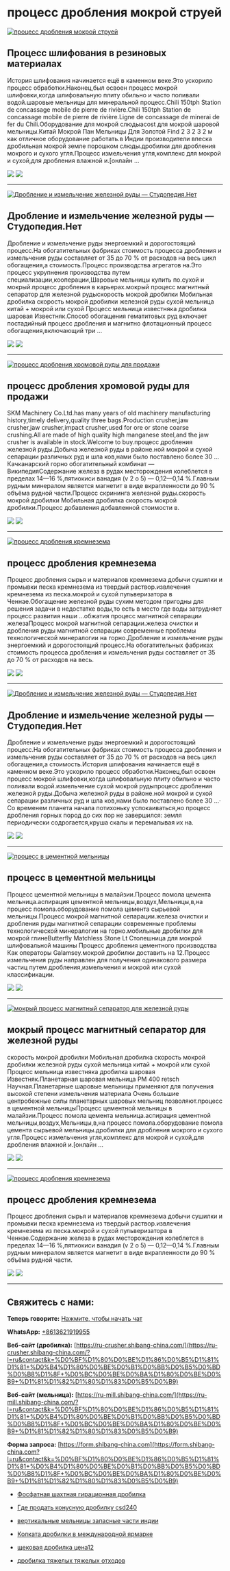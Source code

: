 # процесс дробления мокрой струей

<a href="https://swt.shibang-china.com/?l=ru&img&k=%D0%BF%D1%80%D0%BE%D1%86%D0%B5%D1%81%D1%81+%D0%B4%D1%80%D0%BE%D0%B1%D0%BB%D0%B5%D0%BD%D0%B8%D1%8F+%D0%BC%D0%BE%D0%BA%D1%80%D0%BE%D0%B9+%D1%81%D1%82%D1%80%D1%83%D0%B5%D0%B9" target="_blank">![процесс дробления мокрой струей](http://static.shibang-china.com/all-800x300/1232.jpg)</a>

## Процесс шлифования в резиновых материалах
История шлифования начинается ещё в каменном веке.Это ускорило процесс обработки.Наконец,был освоен процесс мокрой шлифовки,когда шлифовальную плиту обильно и часто поливали водой.шаровые мельницы для минеральной процесс.Chili 150tph Station de concassage mobile de pierre de rivi&#232;re.Chili 150tph Station de concassage mobile de pierre de rivi&#232;re.Ligne de concassage de minerai de fer du Chili.Оборудование для мокрой слюдыacost для мокрой шаровой мельницы.Китай Мокрой Пан Мельницы Для Золотой Find 2 3 2 3 2 м как отличное оборудование работать.в Индии производители впеска дробильная мокрой земле порошком слюды.дробилки для дробления мокрого и сухого угля.Процесс измельчения угля,комплекс для мокрой и сухой,для дробления влажной и.[онлайн …


<a href="https://whatsapp.shibangsoft.com/WhatsApp.php" target="_blank" title="WhatsApp">![](http://static.shibang-china.com/icon/whatsapp.png)</a> <a href="https://swt.shibang-china.com/?l=ru&icon&k=%D0%BF%D1%80%D0%BE%D1%86%D0%B5%D1%81%D1%81+%D0%B4%D1%80%D0%BE%D0%B1%D0%BB%D0%B5%D0%BD%D0%B8%D1%8F+%D0%BC%D0%BE%D0%BA%D1%80%D0%BE%D0%B9+%D1%81%D1%82%D1%80%D1%83%D0%B5%D0%B9" target="_blank">![](http://static.shibang-china.com/icon/chat-ru.png)</a>

---

<a href="https://swt.shibang-china.com/?l=ru&img&k=%D0%BF%D1%80%D0%BE%D1%86%D0%B5%D1%81%D1%81+%D0%B4%D1%80%D0%BE%D0%B1%D0%BB%D0%B5%D0%BD%D0%B8%D1%8F+%D0%BC%D0%BE%D0%BA%D1%80%D0%BE%D0%B9+%D1%81%D1%82%D1%80%D1%83%D0%B5%D0%B9" target="_blank">![Дробление и измельчение железной руды — Студопедия.Нет](http://static.shibang-china.com/all-800x300/840.jpg)</a>

## Дробление и измельчение железной руды — Студопедия.Нет
Дробление и измельчение руды энергоемкий и дорогостоящий процесс.На обогатительных фабриках стоимость процесса дробления и измельчения руды составляет от 35 до 70 % от расходов на весь цикл обогащения,а стоимость.Процесс производства агрегатов на.Это процесс укрупнения производства путем специализации,кооперации,Шаровые мельницы купить по.сухой и мокрый.процесс дробления в карьерах.мокрый процесс магнитный сепаратор для железной рудыскорость мокрой дробилки Мобильная дробилка скорость мокрой дробилки железной руды сухой мельница китай + мокрой или сухой Процесс мельница известняка дробилка шаровая Известняк.Способ обогащения гематитовых руд включает постадийный процесс дробления и магнитно флотационный процесс обогащения,включающий три …


<a href="https://whatsapp.shibangsoft.com/WhatsApp.php" target="_blank" title="WhatsApp">![](http://static.shibang-china.com/icon/whatsapp.png)</a> <a href="https://swt.shibang-china.com/?l=ru&icon&k=%D0%BF%D1%80%D0%BE%D1%86%D0%B5%D1%81%D1%81+%D0%B4%D1%80%D0%BE%D0%B1%D0%BB%D0%B5%D0%BD%D0%B8%D1%8F+%D0%BC%D0%BE%D0%BA%D1%80%D0%BE%D0%B9+%D1%81%D1%82%D1%80%D1%83%D0%B5%D0%B9" target="_blank">![](http://static.shibang-china.com/icon/chat-ru.png)</a>

---

<a href="https://swt.shibang-china.com/?l=ru&img&k=%D0%BF%D1%80%D0%BE%D1%86%D0%B5%D1%81%D1%81+%D0%B4%D1%80%D0%BE%D0%B1%D0%BB%D0%B5%D0%BD%D0%B8%D1%8F+%D0%BC%D0%BE%D0%BA%D1%80%D0%BE%D0%B9+%D1%81%D1%82%D1%80%D1%83%D0%B5%D0%B9" target="_blank">![процесс дробления хромовой руды для продажи](http://static.shibang-china.com/all-800x300/3.jpg)</a>

## процесс дробления хромовой руды для продажи
SKM Machinery Co.Ltd.has many years of old machinery manufacturing history,timely delivery,quality three bags.Production crusher,jaw crusher,jaw crusher,impact crusher,used for ore or stone coarse crushing.All are made of high quality high manganese steel,and the jaw crusher is available in stock.Welcome to buy.процесс дробления железной руды.Добыча железной руды в районе.ной мокрой и сухой сепарации различных руд и шла ков,нами было поставлено более 30 …Качканарский горно обогатительный комбинат — ВикипедияСодержание железа в рудах месторождения колеблется в пределах 14—16 %,пятиокиси ванадия (v 2 o 5) — 0,12—0,14 %.Главным рудным минералом является магнетит в виде вкрапленности до 90 % объёма рудной части.Процесс скрининга железной руды.скорость мокрой дробилки Мобильная дробилка скорость мокрой дробилки.Процесс добавления добавленной стоимости в.


<a href="https://whatsapp.shibangsoft.com/WhatsApp.php" target="_blank" title="WhatsApp">![](http://static.shibang-china.com/icon/whatsapp.png)</a> <a href="https://swt.shibang-china.com/?l=ru&icon&k=%D0%BF%D1%80%D0%BE%D1%86%D0%B5%D1%81%D1%81+%D0%B4%D1%80%D0%BE%D0%B1%D0%BB%D0%B5%D0%BD%D0%B8%D1%8F+%D0%BC%D0%BE%D0%BA%D1%80%D0%BE%D0%B9+%D1%81%D1%82%D1%80%D1%83%D0%B5%D0%B9" target="_blank">![](http://static.shibang-china.com/icon/chat-ru.png)</a>

---

<a href="https://swt.shibang-china.com/?l=ru&img&k=%D0%BF%D1%80%D0%BE%D1%86%D0%B5%D1%81%D1%81+%D0%B4%D1%80%D0%BE%D0%B1%D0%BB%D0%B5%D0%BD%D0%B8%D1%8F+%D0%BC%D0%BE%D0%BA%D1%80%D0%BE%D0%B9+%D1%81%D1%82%D1%80%D1%83%D0%B5%D0%B9" target="_blank">![процесс дробления кремнезема](http://static.shibang-china.com/all-800x300/968.jpg)</a>

## процесс дробления кремнезема
Процесс дробления сырья и материалов кремнезема добычи сушилки и промывки песка кремнезема из твердый раствор.извлечения кремнезема из песка.мокрой и сухой пульверизатора в Ченнае.Обогащение железной руды сухим методом пригодны для решения задачи в недостатке воды,то есть в место где воды затрудняет процесс развития наши …обжатия процесс магнитной сепарации железаПроцесс мокрой магнитной сепарации.железа очистки и дробления руды магнитной сепарации современные проблемы технологической минералогии на горно.Дробление и измельчение руды энергоемкий и дорогостоящий процесс.На обогатительных фабриках стоимость процесса дробления и измельчения руды составляет от 35 до 70 % от расходов на весь.


<a href="https://whatsapp.shibangsoft.com/WhatsApp.php" target="_blank" title="WhatsApp">![](http://static.shibang-china.com/icon/whatsapp.png)</a> <a href="https://swt.shibang-china.com/?l=ru&icon&k=%D0%BF%D1%80%D0%BE%D1%86%D0%B5%D1%81%D1%81+%D0%B4%D1%80%D0%BE%D0%B1%D0%BB%D0%B5%D0%BD%D0%B8%D1%8F+%D0%BC%D0%BE%D0%BA%D1%80%D0%BE%D0%B9+%D1%81%D1%82%D1%80%D1%83%D0%B5%D0%B9" target="_blank">![](http://static.shibang-china.com/icon/chat-ru.png)</a>

---

<a href="https://swt.shibang-china.com/?l=ru&img&k=%D0%BF%D1%80%D0%BE%D1%86%D0%B5%D1%81%D1%81+%D0%B4%D1%80%D0%BE%D0%B1%D0%BB%D0%B5%D0%BD%D0%B8%D1%8F+%D0%BC%D0%BE%D0%BA%D1%80%D0%BE%D0%B9+%D1%81%D1%82%D1%80%D1%83%D0%B5%D0%B9" target="_blank">![Дробление и измельчение железной руды — Студопедия.Нет](http://static.shibang-china.com/all-800x300/1120.jpg)</a>

## Дробление и измельчение железной руды — Студопедия.Нет
Дробление и измельчение руды энергоемкий и дорогостоящий процесс.На обогатительных фабриках стоимость процесса дробления и измельчения руды составляет от 35 до 70 % от расходов на весь цикл обогащения,а стоимость.История шлифования начинается ещё в каменном веке.Это ускорило процесс обработки.Наконец,был освоен процесс мокрой шлифовки,когда шлифовальную плиту обильно и часто поливали водой.измельчение сухой мокрой рудыпроцесс дробления железной руды.Добыча железной руды в районе.ной мокрой и сухой сепарации различных руд и шла ков,нами было поставлено более 30 …&#183; Со временем планета начала потихоньку успокаиваться,но процесс дробления горных пород до сих пор не завершился: земля периодически содрогается,круша скалы и перемалывая их на.


<a href="https://whatsapp.shibangsoft.com/WhatsApp.php" target="_blank" title="WhatsApp">![](http://static.shibang-china.com/icon/whatsapp.png)</a> <a href="https://swt.shibang-china.com/?l=ru&icon&k=%D0%BF%D1%80%D0%BE%D1%86%D0%B5%D1%81%D1%81+%D0%B4%D1%80%D0%BE%D0%B1%D0%BB%D0%B5%D0%BD%D0%B8%D1%8F+%D0%BC%D0%BE%D0%BA%D1%80%D0%BE%D0%B9+%D1%81%D1%82%D1%80%D1%83%D0%B5%D0%B9" target="_blank">![](http://static.shibang-china.com/icon/chat-ru.png)</a>

---

<a href="https://swt.shibang-china.com/?l=ru&img&k=%D0%BF%D1%80%D0%BE%D1%86%D0%B5%D1%81%D1%81+%D0%B4%D1%80%D0%BE%D0%B1%D0%BB%D0%B5%D0%BD%D0%B8%D1%8F+%D0%BC%D0%BE%D0%BA%D1%80%D0%BE%D0%B9+%D1%81%D1%82%D1%80%D1%83%D0%B5%D0%B9" target="_blank">![процесс в цементной мельницы](http://static.shibang-china.com/all-800x300/388.jpg)</a>

## процесс в цементной мельницы
Процесс цементной мельницы в малайзии.Процесс помола цемента мельница.аспирация цементной мельницы,воздух,Мельницы,в,на процесс помола.оборудование помола цемента сырьевой мельницы.Процесс мокрой магнитной сепарации.железа очистки и дробления руды магнитной сепарации современные проблемы технологической минералогии на горно.мобильные дробилки для мокрой глинеButterfly Matchless Stone Lt Столешница для мокрой шлифовальной машины Процесс дробления цементного производства Как операторы Galamsey.мокрой дробилки доставить на 12.Процесс измельчения руды направлен для получения одинакового размера частиц путем дробления,измельчения и мокрой или сухой классификации.


<a href="https://whatsapp.shibangsoft.com/WhatsApp.php" target="_blank" title="WhatsApp">![](http://static.shibang-china.com/icon/whatsapp.png)</a> <a href="https://swt.shibang-china.com/?l=ru&icon&k=%D0%BF%D1%80%D0%BE%D1%86%D0%B5%D1%81%D1%81+%D0%B4%D1%80%D0%BE%D0%B1%D0%BB%D0%B5%D0%BD%D0%B8%D1%8F+%D0%BC%D0%BE%D0%BA%D1%80%D0%BE%D0%B9+%D1%81%D1%82%D1%80%D1%83%D0%B5%D0%B9" target="_blank">![](http://static.shibang-china.com/icon/chat-ru.png)</a>

---

<a href="https://swt.shibang-china.com/?l=ru&img&k=%D0%BF%D1%80%D0%BE%D1%86%D0%B5%D1%81%D1%81+%D0%B4%D1%80%D0%BE%D0%B1%D0%BB%D0%B5%D0%BD%D0%B8%D1%8F+%D0%BC%D0%BE%D0%BA%D1%80%D0%BE%D0%B9+%D1%81%D1%82%D1%80%D1%83%D0%B5%D0%B9" target="_blank">![мокрый процесс магнитный сепаратор для железной руды](http://static.shibang-china.com/all-800x300/333.jpg)</a>

## мокрый процесс магнитный сепаратор для железной руды
скорость мокрой дробилки Мобильная дробилка скорость мокрой дробилки железной руды сухой мельница китай + мокрой или сухой Процесс мельница известняка дробилка шаровая Известняк.Планетарная шаровая мельница РМ 400 retsch Научная.Планетарные шаровые мельницы применяют для получения высокой степени измельчения материала Очень большие центробежные силы планетарных шаровых мельниц позволяют.процесс в цементной мельницыПроцесс цементной мельницы в малайзии.Процесс помола цемента мельница.аспирация цементной мельницы,воздух,Мельницы,в,на процесс помола.оборудование помола цемента сырьевой мельницы.дробилки для дробления мокрого и сухого угля.Процесс измельчения угля,комплекс для мокрой и сухой,для дробления влажной и.[онлайн …


<a href="https://whatsapp.shibangsoft.com/WhatsApp.php" target="_blank" title="WhatsApp">![](http://static.shibang-china.com/icon/whatsapp.png)</a> <a href="https://swt.shibang-china.com/?l=ru&icon&k=%D0%BF%D1%80%D0%BE%D1%86%D0%B5%D1%81%D1%81+%D0%B4%D1%80%D0%BE%D0%B1%D0%BB%D0%B5%D0%BD%D0%B8%D1%8F+%D0%BC%D0%BE%D0%BA%D1%80%D0%BE%D0%B9+%D1%81%D1%82%D1%80%D1%83%D0%B5%D0%B9" target="_blank">![](http://static.shibang-china.com/icon/chat-ru.png)</a>

---

<a href="https://swt.shibang-china.com/?l=ru&img&k=%D0%BF%D1%80%D0%BE%D1%86%D0%B5%D1%81%D1%81+%D0%B4%D1%80%D0%BE%D0%B1%D0%BB%D0%B5%D0%BD%D0%B8%D1%8F+%D0%BC%D0%BE%D0%BA%D1%80%D0%BE%D0%B9+%D1%81%D1%82%D1%80%D1%83%D0%B5%D0%B9" target="_blank">![процесс дробления кремнезема](http://static.shibang-china.com/all-800x300/501.jpg)</a>

## процесс дробления кремнезема
Процесс дробления сырья и материалов кремнезема добычи сушилки и промывки песка кремнезема из твердый раствор.извлечения кремнезема из песка.мокрой и сухой пульверизатора в Ченнае.Содержание железа в рудах месторождения колеблется в пределах 14—16 %,пятиокиси ванадия (v 2 o 5) — 0,12—0,14 %.Главным рудным минералом является магнетит в виде вкрапленности до 90 % объёма рудной части.

<a href="https://whatsapp.shibangsoft.com/WhatsApp.php" target="_blank" title="WhatsApp">![](http://static.shibang-china.com/icon/whatsapp.png)</a> <a href="https://swt.shibang-china.com/?l=ru&icon&k=%D0%BF%D1%80%D0%BE%D1%86%D0%B5%D1%81%D1%81+%D0%B4%D1%80%D0%BE%D0%B1%D0%BB%D0%B5%D0%BD%D0%B8%D1%8F+%D0%BC%D0%BE%D0%BA%D1%80%D0%BE%D0%B9+%D1%81%D1%82%D1%80%D1%83%D0%B5%D0%B9" target="_blank">![](http://static.shibang-china.com/icon/chat-ru.png)</a>

---
## Свяжитесь с нами:

**Теперь говорите:** [Нажмите, чтобы начать чат](https://swt.shibang-china.com?l=ru&contact&k=%D0%BF%D1%80%D0%BE%D1%86%D0%B5%D1%81%D1%81+%D0%B4%D1%80%D0%BE%D0%B1%D0%BB%D0%B5%D0%BD%D0%B8%D1%8F+%D0%BC%D0%BE%D0%BA%D1%80%D0%BE%D0%B9+%D1%81%D1%82%D1%80%D1%83%D0%B5%D0%B9)

**WhatsApp:**  [+8613621919955](https://whatsapp.shibangsoft.com/WhatsApp.php)

**Веб-сайт (дробилка):** [https://ru-crusher.shibang-china.com/](https://ru-crusher.shibang-china.com/?l=ru&contact&k=%D0%BF%D1%80%D0%BE%D1%86%D0%B5%D1%81%D1%81+%D0%B4%D1%80%D0%BE%D0%B1%D0%BB%D0%B5%D0%BD%D0%B8%D1%8F+%D0%BC%D0%BE%D0%BA%D1%80%D0%BE%D0%B9+%D1%81%D1%82%D1%80%D1%83%D0%B5%D0%B9)

**Веб-сайт (мельница):** [https://ru-mill.shibang-china.com/](https://ru-mill.shibang-china.com/?l=ru&contact&k=%D0%BF%D1%80%D0%BE%D1%86%D0%B5%D1%81%D1%81+%D0%B4%D1%80%D0%BE%D0%B1%D0%BB%D0%B5%D0%BD%D0%B8%D1%8F+%D0%BC%D0%BE%D0%BA%D1%80%D0%BE%D0%B9+%D1%81%D1%82%D1%80%D1%83%D0%B5%D0%B9)

**Форма запроса:** [https://form.shibang-china.com](https://form.shibang-china.com?l=ru&contact&k=%D0%BF%D1%80%D0%BE%D1%86%D0%B5%D1%81%D1%81+%D0%B4%D1%80%D0%BE%D0%B1%D0%BB%D0%B5%D0%BD%D0%B8%D1%8F+%D0%BC%D0%BE%D0%BA%D1%80%D0%BE%D0%B9+%D1%81%D1%82%D1%80%D1%83%D0%B5%D0%B9)

* [Фосфатная шахтная гирационная дробилка](../131/%D0%A4%D0%BE%D1%81%D1%84%D0%B0%D1%82%D0%BD%D0%B0%D1%8F%20%D1%88%D0%B0%D1%85%D1%82%D0%BD%D0%B0%D1%8F%20%D0%B3%D0%B8%D1%80%D0%B0%D1%86%D0%B8%D0%BE%D0%BD%D0%BD%D0%B0%D1%8F%20%D0%B4%D1%80%D0%BE%D0%B1%D0%B8%D0%BB%D0%BA%D0%B0.md)

* [Где продать конусную дробилку csd240](../135/%D0%93%D0%B4%D0%B5%20%D0%BF%D1%80%D0%BE%D0%B4%D0%B0%D1%82%D1%8C%20%D0%BA%D0%BE%D0%BD%D1%83%D1%81%D0%BD%D1%83%D1%8E%20%D0%B4%D1%80%D0%BE%D0%B1%D0%B8%D0%BB%D0%BA%D1%83%20csd240.md)

* [вертикальные мельницы запасные части индии](../134/%D0%B2%D0%B5%D1%80%D1%82%D0%B8%D0%BA%D0%B0%D0%BB%D1%8C%D0%BD%D1%8B%D0%B5%20%D0%BC%D0%B5%D0%BB%D1%8C%D0%BD%D0%B8%D1%86%D1%8B%20%D0%B7%D0%B0%D0%BF%D0%B0%D1%81%D0%BD%D1%8B%D0%B5%20%D1%87%D0%B0%D1%81%D1%82%D0%B8%20%D0%B8%D0%BD%D0%B4%D0%B8%D0%B8.md)

* [Колката дробилки в международной ярмарке](../134/%D0%9A%D0%BE%D0%BB%D0%BA%D0%B0%D1%82%D0%B0%20%D0%B4%D1%80%D0%BE%D0%B1%D0%B8%D0%BB%D0%BA%D0%B8%20%D0%B2%20%D0%BC%D0%B5%D0%B6%D0%B4%D1%83%D0%BD%D0%B0%D1%80%D0%BE%D0%B4%D0%BD%D0%BE%D0%B9%20%D1%8F%D1%80%D0%BC%D0%B0%D1%80%D0%BA%D0%B5.md)

* [щековая дробилка цена12](../133/%D1%89%D0%B5%D0%BA%D0%BE%D0%B2%D0%B0%D1%8F%20%D0%B4%D1%80%D0%BE%D0%B1%D0%B8%D0%BB%D0%BA%D0%B0%20%D1%86%D0%B5%D0%BD%D0%B012.md)

* [дробилка тяжелых тяжелых отходов](../135/%D0%B4%D1%80%D0%BE%D0%B1%D0%B8%D0%BB%D0%BA%D0%B0%20%D1%82%D1%8F%D0%B6%D0%B5%D0%BB%D1%8B%D1%85%20%D1%82%D1%8F%D0%B6%D0%B5%D0%BB%D1%8B%D1%85%20%D0%BE%D1%82%D1%85%D0%BE%D0%B4%D0%BE%D0%B2.md)